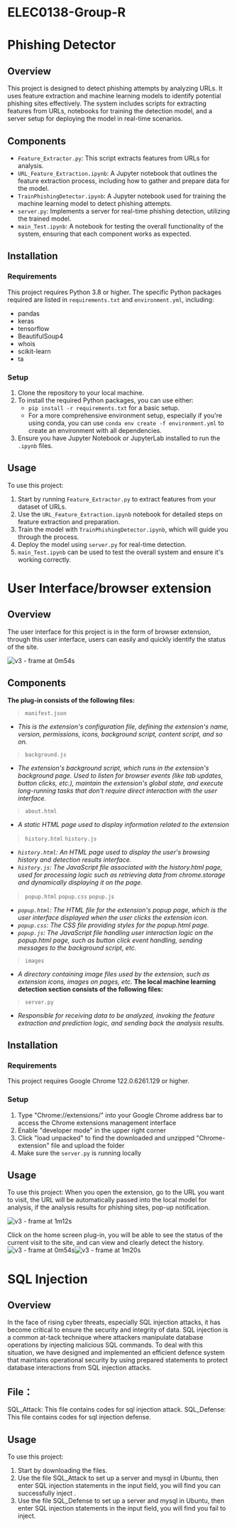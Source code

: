 # ELEC0138-Group-R

# Phishing Detector

## Overview
This project is designed to detect phishing attempts by analyzing URLs. It uses feature extraction and machine learning models to identify potential phishing sites effectively. The system includes scripts for extracting features from URLs, notebooks for training the detection model, and a server setup for deploying the model in real-time scenarios.

## Components
- `Feature_Extractor.py`: This script extracts features from URLs for analysis.
- `URL_Feature_Extraction.ipynb`: A Jupyter notebook that outlines the feature extraction process, including how to gather and prepare data for the model.
- `TrainPhishingDetector.ipynb`: A Jupyter notebook used for training the machine learning model to detect phishing attempts.
- `server.py`: Implements a server for real-time phishing detection, utilizing the trained model.
- `main_Test.ipynb`: A notebook for testing the overall functionality of the system, ensuring that each component works as expected.

## Installation

### Requirements
This project requires Python 3.8 or higher. The specific Python packages required are listed in `requirements.txt` and `environment.yml`, including:
- pandas
- keras
- tensorflow
- BeautifulSoup4
- whois
- scikit-learn
- ta

### Setup
1. Clone the repository to your local machine.
2. To install the required Python packages, you can use either:
   - `pip install -r requirements.txt` for a basic setup.
   - For a more comprehensive environment setup, especially if you're using conda, you can use `conda env create -f environment.yml` to create an environment with all dependencies.
3. Ensure you have Jupyter Notebook or JupyterLab installed to run the `.ipynb` files.

## Usage
To use this project:
1. Start by running `Feature_Extractor.py` to extract features from your dataset of URLs.
2. Use the `URL_Feature_Extraction.ipynb` notebook for detailed steps on feature extraction and preparation.
3. Train the model with `TrainPhishingDetector.ipynb`, which will guide you through the process.
4. Deploy the model using `server.py` for real-time detection.
5. `main_Test.ipynb` can be used to test the overall system and ensure it's working correctly.



# User Interface/browser extension
## Overview
The user interface for this project is in the form of browser extension, through this user interface, users can easily and quickly identify the status of the site.

![v3 - frame at 0m54s](https://github.com/Zzzyii/ELEC0138-Group-R/assets/85960806/f8cf0dcb-d14e-4652-bc18-b6f38cbe6b6e)

## Components
**The plug-in consists of the following files:**
> `manifest.json`
- _This is the extension's configuration file, defining the extension's name, version, permissions, icons, background script, content script, and so on._
> `background.js`
- _The extension's background script, which runs in the extension's background page. Used to listen for browser events (like tab updates, button clicks, etc.), maintain the extension's global state, and execute long-running tasks that don't require direct interaction with the user interface._
> `about.html`
- _A static HTML page used to display information related to the extension_
> `history.html`
> `history.js`
- _`history.html`: An HTML page used to display the user's browsing history and detection results interface._
- _`history.js`: The JavaScript file associated with the history.html page, used for processing logic such as retrieving data from chrome.storage and dynamically displaying it on the page._
> `popup.html`
> `popup.css`
> `popup.js`
- _`popup.html`: The HTML file for the extension's popup page, which is the user interface displayed when the user clicks the extension icon._
- _`popup.css`: The CSS file providing styles for the popup.html page._
- _`popup.js`: The JavaScript file handling user interaction logic on the popup.html page, such as button click event handling, sending messages to the background script, etc._
> `images`
- _A directory containing image files used by the extension, such as extension icons, images on pages, etc._
**The local machine learning detection section consists of the following files:**
> `server.py`
- _Responsible for receiving data to be analyzed, invoking the feature extraction and prediction logic, and sending back the analysis results._

## Installation
### Requirements
This project requires Google Chrome 122.0.6261.129 or higher. 
### Setup
1. Type "Chrome://extensions/" into your Google Chrome address bar to access the Chrome extensions management interface
2. Enable "developer mode" in the upper right corner
3. Click "load unpacked" to find the downloaded and unzipped "Chrome-extension" file and upload the folder
4. Make sure the `server.py` is running locally

## Usage
To use this project:
When you open the extension, go to the URL you want to visit, the URL will be automatically passed into the local model for analysis, if the analysis results for phishing sites, pop-up notification.

![v3 - frame at 1m12s](https://github.com/Zzzyii/ELEC0138-Group-R/assets/85960806/ec18cbd1-11e1-4de3-be7b-ffa0d47c2288)

Click on the home screen plug-in, you will be able to see the status of the current visit to the site, and can view and clearly detect the history.
![v3 - frame at 0m54s](https://github.com/Zzzyii/ELEC0138-Group-R/assets/85960806/550c2f4c-f43b-4d9e-a7da-5f4abbb505c3)![v3 - frame at 1m20s](https://github.com/Zzzyii/ELEC0138-Group-R/assets/85960806/e4e7a348-11e5-42ae-bf9e-6aafb0c75ce1)

# SQL Injection
## Overview
In the face of rising cyber threats, especially SQL injection attacks, it has become critical to ensure the security and integrity of data. SQL injection is a common at-tack technique where attackers manipulate database operations by injecting malicious SQL commands. To deal with this situation, we have designed and implemented an efficient defence system that maintains operational security by using prepared statements to protect database interactions from SQL injection attacks.
## File：
SQL_Attack: This file contains codes for sql injection attack.
SQL_Defense: This file contains codes for sql injection defense.
## Usage
To use this project:
1. Start by  downloading the files.
2. Use the file SQL_Attack to set up a server and mysql in Ubuntu, then enter SQL injection statements in the input field, you will find you can successfully inject .
3. Use the file SQL_Defense to set up a server and mysql in Ubuntu, then enter SQL injection statements in the input field, you will find you fail to inject.
